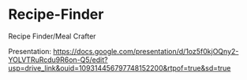 # Recipe-Finder
Recipe Finder/Meal Crafter

Presentation:
https://docs.google.com/presentation/d/1oz5f0kjOQny2-YOLVTRuRcdu9R6on-Q5/edit?usp=drive_link&ouid=109314456797748152200&rtpof=true&sd=true
